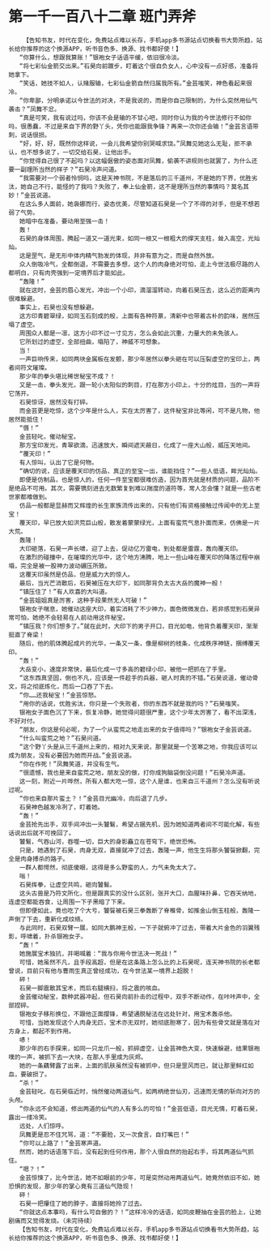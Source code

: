 # 第一千一百八十二章 班门弄斧
        【告知书友，时代在变化，免费站点难以长存，手机app多书源站点切换看书大势所趋，站长给你推荐的这个换源APP，听书音色多、换源、找书都好使！】
       “你算什么，想跟我算账！”银袍女子话语平缓，依旧很冷淡。
       “将七彩仙金箭交出来。”石昊向前踱步，盯着这个很自负女人，心中没有一点好感，准备将她拿下。
       “笑话，她技不如人，认赌服输，七彩仙金箭自然归属我所有。”金芸嗤笑，神色看起来很冷。
       “你卑鄙，分明承诺以今世法的对决，不是我说的，而是你自己限制的，为什么突然用仙气袭击？”凤舞不忿。
       “真是可笑，我有说过吗，你该不会是输的不甘心吧，同时你认为我的今世法修行不如你吗，很愚蠢，不过是来自下界的野丫头，凭你也能跟我争锋？再来一次你还会输！”金芸言语带刺，说话很损。
       “好，好，好，既然你这样说，一会儿我希望你别哭喊求饶。”凤舞见她这么无耻，拒不承认，也不想多说了，一切交给石昊，让他出手。
       “你觉得自己很了不起吗？以这幅倨傲的姿态面对凤舞，偷袭不讲规则也就罢了，为什么还要一副理所当然的样子？”石昊冷声问道。
       “我需要对一个弱者怜悯吗，这是天神书院，不是落后的三千道州，不是她的下界，优胜劣汰，她自己不行，能怪的了我吗？失败了，奉上仙金箭，这不是理所当然的事情吗？莫名其妙！”金芸说道。
       在这么多人面前，她袅娜而行，姿态优美，尽管知道石昊是一个了不得的对手，但是不想若弱了气势。
       她暗中在准备，要动用至强一击！
       轰！
       石昊的身体周围，腾起一道又一道光束，如同一根又一根粗大的撑天支柱，耸入高空，光灿灿。
       这是罡气，是无形中体内精气勃发的体现，并非有意为之，而是自然外放。
       众人倒吸冷气，全都倒退，不需要去多想，这个人的肉身绝对可怕，走上今世法极尽路的人都明白，只有肉壳强到一定境界后才能如此。
       “轰隆！”
       就在这时，金芸的眉心发光，冲出一个小印，滴溜溜转动，向着石昊压去，这么近的距离内很难躲避。
       事实上，石昊也没有想躲避。
       这方印青碧翠绿，如同玉石刻成的般，上面有各种符篆，清新中也带着古朴的韵味，居然压塌了虚空。
       周围众人都是一凛，这方小印不过一寸见方，怎么会如此沉重，力量大的未免骇人。
       它所划过的虚空，全部扭曲，塌陷了，神威不可想象。
       当！
       一声巨响传来，如同两块金属板在发颤，那少年居然以拳头砸在可以压裂虚空的宝印上，两者间符文璀璨。
       那少年的拳头堪比稀世秘宝不成？！
       又是一击，拳头发光，跟一轮小太阳似的刺目，打在那方小印上，十分的炫目，当的一声将它荡开。
       石昊惊讶，居然没有打碎。
       而金芸更是吃惊，这个少年是什么人，实在太厉害了，这件秘宝非比等闲，可不是凡物，他居然能抵住！
       “慑！”
       金芸轻叱，催动秘宝。
       那方宝印发光，青翠欲滴，迅速放大，瞬间遮天蔽日，化成了一座大山般，威压天地间。
       “覆天印！”
       有人惊叫，认出了它是何物。
       “确切的说，应该是覆天印的仿品，真正的至宝一出，谁能挡住？”一些人低语，眸光灿灿。
       即便是仿制品，也是惊人的，任何一件至宝都很难仿造，因为首先就是材质的问题，品阶不是绝品不可用。其次，需要镌刻进去无数繁复到难以揣度的道符等，常人怎会懂？就是一些古老世家都难做到。
       仿品一般都是显赫而又辉煌的长生家族流传出来的，只有他们有资格接触过传闻中的无上至宝！
       覆天印，早已放大如洪荒巨山般，散发着蒙蒙绿光，上面有蛮荒气息扑面而来，仿佛是一片大荒。
       轰隆！
       大印砸落，石昊一声长啸，迎了上去，促动亿万雷电，到处都是雷霆，轰向覆天印。
       在激烈的碰撞中，在璀璨的光华中，这个地方沸腾，地上一些山峰在覆天印的降落过程中崩塌，完全是被一股神力波动碾压所致。
       这覆天印虽然是仿品，但是威力大的惊人。
       最后，当光芒消散后，石昊被压在大印下，如同那背负太古大岳的魔神一般！
       “镇压住了！”有人欢喜的大叫道。
       “金芸姐姐真是厉害，这种手段果然无人可破！”
       银袍女子喘息，她催动这座大印，着实消耗了不少神力，面色微微发白，若非感觉到石昊异常可怕，她绝不会轻易在人前动用这件秘宝。
       “镇压我？你们想多了。”就在此时，大印下的男子开口，目光如电，他背负着覆天印，渐渐挺直了脊梁！
       随后，他的肌体腾起成片的光华，一条又一条，像是柳树的枝条，化成秩序神链，捆缚覆天印。
       “轰！”
       大岳变小，速度非常快，最后化成一寸多高的碧绿小印，被他一把抓在了手里。
       “这东西真坚固，倒也不凡，应该是一件趁手的兵器，砸人时真的不错。”石昊说道，催动骨文，将之彻底炼化，而后一口吞了下去。
       “你……还我秘宝！”金芸惊怒。
       “用你的话说，优胜劣汰，你只是一个失败者，你的东西不就是我的吗？”石昊嗤笑。
       银袍女子面色沉了下来，恢复冷静，她觉得问题很严重，这个少年太厉害了，看不出深浅，不好对付。
       “朋友，你这是何必呢，为了一个从蛮荒之地走出来的女子值得吗？”银袍女子金芸说道。
       “什么叫蛮荒之地？”石昊问道。
       “这个野丫头是从三千道州上来的，相对九天来说，那里就是一个苦寒之地，你我应该可以成为朋友，没有必要因为她而开战。”金芸说道。
       “你在作死！”凤舞笑道，并没有生气。
       “很遗憾，我也是来自蛮荒之地，朋友没的做，打你成狗脑袋倒没问题！”石昊冷声道。
       这一刻，附近一片哗然，所有人都大吃一惊，这个人是谁，也来自三千道州？怎么没有听说过呢。
       “你也来自那片蛮土？！”金芸目光幽冷，向后退了几步。
       石昊神色越发冷冽了，盯着她。
       “轰！”
       金芸抢先出手，双手间冲出一头饕鬄，希望占据先机，因为她知道两者间不可能化解，有些话说出后就不可挽回了。
       饕鬄，气吞山河，吞噬一切，巨大的身影矗立在苍穹下，绝世恐怖。
       只是，她遇到了石昊，肉身无双，直接就冲了过去，轰隆一声，他生生将那头饕餮掀翻，完全是肉身搏杀的路子。
       一群人都愕然，彻底傻眼，这得是多么野蛮的人，力气未免太大了。
       嗡！
       石昊挥拳，让虚空共鸣，砸向饕鬄。
       这头古兽是乃符文所化，但是跟真实的没什么区别，张开大口，血腥味扑鼻，它吞天纳地，连虚空都能吞食，让周围一下子黑暗了下来。
       但即便如此，竟也吃了个大亏，饕餮被石昊三拳轰断了脊椎骨，如推金山倒玉柱般，轰隆一声倒了下去，重新化成纹络。
       与此同时，石昊双臂一展，如同大鹏神王般，一下子就俯冲了过去，带着大片金色的羽翼残影，呼啸着，扑杀银袍女子。
       “轰！”
       她施展宝术独抗，并喝喊着：“我与你用今世法决一死战！”
       可惜，她虽然不凡，且手段高超，但是在这条路上怎么比的上石昊呢，连天神书院的长老都曾说，目前只有他与曹雨生真正曾经成功，在今世法某一境界上超脱！
       砰！
       石昊一脚震散其宝术，而后右腿横扫，将之震的咳血。
       金芸催动秘宝，数种武器冲起，但石昊向前扑击的过程中，双手不断动作，在咔咔声中，全部捏碎。
       银袍女子移形换位，不跟他正面撄锋，希望通脱秘法在远处针对，用宝术轰杀他。
       可惜，当她发现这个人肉身无匹，宝术亦无双时，她彻底胆寒了，因为有些骨文就是落在对方身上，都起不到作用。
       哧！
       那少年的右手探来，如同一只龙爪一般，抓碎虚空，让金芸神色大变，快速躲避，结果银袍噗的一声，被抓下去一大块，在那人手里成为灰烬。
       她的一条藕臂露了出来，上面的肌肤虽然没有被抓中，但只是罡风而已，就让那里鲜红如血，要破损了。
       “杀！”
       金芸轻叱，在石昊临近时，悄然催动两道仙气，如两柄绝世仙刃，迅速而无情的斩向对方的头颅。
       “你永远不会知道，修出两道的仙气的人有多么的可怕！”金芸低语，目光无情，盯着石昊，露出一缕冷笑。
       远处，人们惊呼。
       凤舞更是忍不住咒骂，道：“不要脸，又一次食言，自打嘴巴！”
       “你可以上路了！”金芸寒声道。
       然而，她的话语落下后，没有起到任何作用，那个人很自然的抬起右手，将其两道仙气抓住。
       “嗯？！”
       金芸惊悚了，比今世法，她不如眼前的少年，可是突然动用两道仙气，她竟然依旧不如，她恐惧的发现，那少年的掌心竟有三道仙气隐现！
       砰！
       石昊一把攥住了她的脖子，直接将她拎了过去。
       “你就这点本事吗，有什么可自傲的？！”这样冷冷的话语，如同皮鞭抽在金芸的脸上，让她剧痛而又觉得发烧。（未完待续）
       【告知书友，时代在变化，免费站点难以长存，手机app多书源站点切换看书大势所趋，站长给你推荐的这个换源APP，听书音色多、换源、找书都好使！】